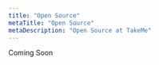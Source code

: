 ```yaml
---
title: "Open Source"
metaTitle: "Open Source"
metaDescription: "Open Source at TakeMe"
---
```


Coming Soon
